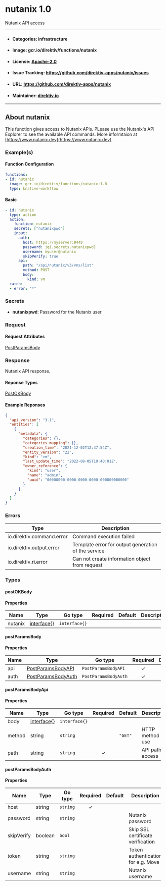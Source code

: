 
# nutanix 1.0

Nutanix API access

---
- #### Categories: infrastructure
- #### Image: gcr.io/direktiv/functions/nutanix 
- #### License: [Apache-2.0](https://www.apache.org/licenses/LICENSE-2.0)
- #### Issue Tracking: https://github.com/direktiv-apps/nutanix/issues
- #### URL: https://github.com/direktiv-apps/nutanix
- #### Maintainer: [direktiv.io](https://www.direktiv.io) 
---

## About nutanix

This function gives access to Nutanix APIs. PLease use the Nutanix's API Explorer to see the available API commands. More informtaion at [https://www.nutanix.dev](https://www.nutanix.dev).

### Example(s)
  #### Function Configuration
```yaml
functions:
- id: nutanix
  image: gcr.io/direktiv/functions/nutanix:1.0
  type: knative-workflow
```
   #### Basic
```yaml
- id: nutanix
  type: action
  action:
    function: nutanix
    secrets: ["nutanixpwd"]
    input: 
      auth:
        host: https://myserver:9440
        password: jq(.secrets.nutanixpwd)
        username: myuser@nutanix
        skipVerify: true
      api:
        path: "/api/nutanix/v3/vms/list"
        method: POST
        body:
          kind: vm
  catch:
  - error: "*"
```

   ### Secrets


- **nutanixpwd**: Password for the Nutanix user






### Request



#### Request Attributes
[PostParamsBody](#post-params-body)

### Response
  Nutanix API response.
#### Reponse Types
    
  

[PostOKBody](#post-o-k-body)
#### Example Reponses
    
```json
{
  "api_version": "3.1",
  "entities": [
    {
      "metadata": {
        "categories": {},
        "categories_mapping": {},
        "creation_time": "2021-12-02T12:37:54Z",
        "entity_version": "22",
        "kind": "vm",
        "last_update_time": "2022-08-05T10:40:01Z",
        "owner_reference": {
          "kind": "user",
          "name": "admin",
          "uuid": "00000000-0000-0000-0000-000000000000"
        }
      }
    }
  ]
}
```

### Errors
| Type | Description
|------|---------|
| io.direktiv.command.error | Command execution failed |
| io.direktiv.output.error | Template error for output generation of the service |
| io.direktiv.ri.error | Can not create information object from request |


### Types
#### <span id="post-o-k-body"></span> postOKBody

  



**Properties**

| Name | Type | Go type | Required | Default | Description | Example |
|------|------|---------|:--------:| ------- |-------------|---------|
| nutanix | [interface{}](#interface)| `interface{}` |  | |  |  |


#### <span id="post-params-body"></span> postParamsBody

  



**Properties**

| Name | Type | Go type | Required | Default | Description | Example |
|------|------|---------|:--------:| ------- |-------------|---------|
| api | [PostParamsBodyAPI](#post-params-body-api)| `PostParamsBodyAPI` | ✓ | |  |  |
| auth | [PostParamsBodyAuth](#post-params-body-auth)| `PostParamsBodyAuth` | ✓ | |  |  |


#### <span id="post-params-body-api"></span> postParamsBodyApi

  



**Properties**

| Name | Type | Go type | Required | Default | Description | Example |
|------|------|---------|:--------:| ------- |-------------|---------|
| body | [interface{}](#interface)| `interface{}` |  | |  |  |
| method | string| `string` |  | `"GET"`| HTTP method to use | `POST` |
| path | string| `string` | ✓ | | API path to access | `/vms/list` |


#### <span id="post-params-body-auth"></span> postParamsBodyAuth

  



**Properties**

| Name | Type | Go type | Required | Default | Description | Example |
|------|------|---------|:--------:| ------- |-------------|---------|
| host | string| `string` | ✓ | |  | `https://myserver:9440` |
| password | string| `string` |  | | Nutanix password |  |
| skipVerify | boolean| `bool` |  | | Skip SSL certificate verification |  |
| token | string| `string` |  | | Token authentication for e.g. Move |  |
| username | string| `string` |  | | Nutanix username |  |

 
